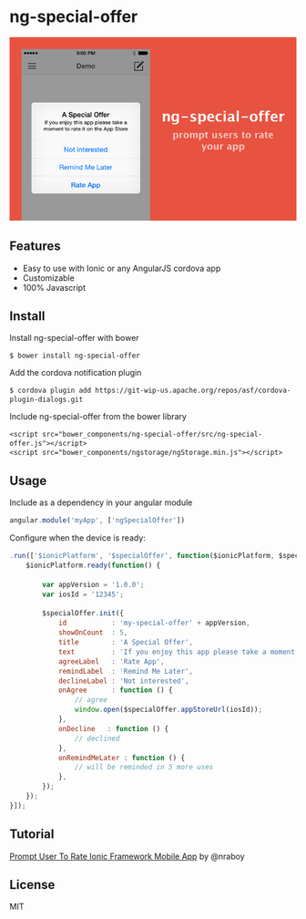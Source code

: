 # ng-special-offer

<img src="ng-special-offer.png"/>

## Features

 * Easy to use with Ionic or any AngularJS cordova app
 * Customizable
 * 100% Javascript

## Install

Install ng-special-offer with bower

    $ bower install ng-special-offer

Add the cordova notification plugin

    $ cordova plugin add https://git-wip-us.apache.org/repos/asf/cordova-plugin-dialogs.git

Include ng-special-offer from the bower library

    <script src="bower_components/ng-special-offer/src/ng-special-offer.js"></script>
    <script src="bower_components/ngstorage/ngStorage.min.js"></script>

## Usage

Include as a dependency in your angular module

```javascript
angular.module('myApp', ['ngSpecialOffer'])
```

Configure when the device is ready:

```javascript
.run(['$ionicPlatform', '$specialOffer', function($ionicPlatform, $specialOffer) {
    $ionicPlatform.ready(function() {

        var appVersion = '1.0.0';
        var iosId = '12345';

        $specialOffer.init({
            id           : 'my-special-offer' + appVersion,
            showOnCount  : 5,
            title        : 'A Special Offer',
            text         : 'If you enjoy this app please take a moment to rate it',
            agreeLabel   : 'Rate App',
            remindLabel  : 'Remind Me Later',
            declineLabel : 'Not interested',
            onAgree      : function () {
                // agree
                window.open($specialOffer.appStoreUrl(iosId));
            },
            onDecline   : function () {
                // declined
            },
            onRemindMeLater : function () {
                // will be reminded in 5 more uses
            },
        });
    });
}]);

```

## Tutorial

[Prompt User To Rate Ionic Framework Mobile App](https://blog.nraboy.com/2015/02/prompt-user-rate-ionic-framework-mobile-app/) by @nraboy

## License

MIT
